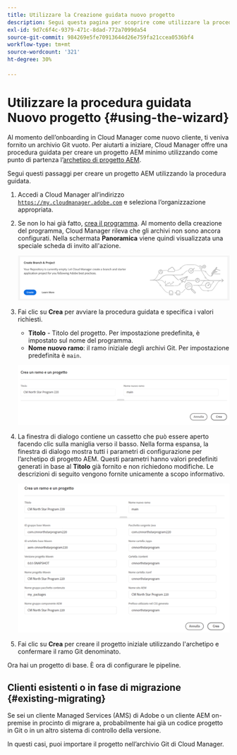```yaml
---
title: Utilizzare la Creazione guidata nuovo progetto
description: Segui questa pagina per scoprire come utilizzare la procedura guidata per creare un progetto di applicazione AEM
exl-id: 9d7c6f4c-9379-471c-8dad-772a7099da54
source-git-commit: 984269e5fe70913644d26e759fa21ccea0536bf4
workflow-type: tm+mt
source-wordcount: '321'
ht-degree: 30%

---
```



# Utilizzare la procedura guidata Nuovo progetto {#using-the-wizard}

Al momento dell’onboarding in Cloud Manager come nuovo cliente, ti veniva fornito un archivio Git vuoto. Per aiutarti a iniziare, Cloud Manager offre una procedura guidata per creare un progetto AEM minimo utilizzando come punto di partenza l’[archetipo di progetto AEM](https://github.com/adobe/aem-project-archetype).

Segui questi passaggi per creare un progetto AEM utilizzando la procedura guidata.

1. Accedi a Cloud Manager all’indirizzo [`https://my.cloudmanager.adobe.com`](https://my.cloudmanager.adobe.com) e seleziona l’organizzazione appropriata.

1. Se non lo hai già fatto, [crea il programma](program-setup.md). Al momento della creazione del programma, Cloud Manager rileva che gli archivi non sono ancora configurati. Nella schermata **Panoramica** viene quindi visualizzata una speciale scheda di invito all&#39;azione.

   ![Invito all’azione per creare un progetto](/help/assets/image2018-10-3_14-29-44.png)

1. Fai clic su **Crea** per avviare la procedura guidata e specifica i valori richiesti.

   * **Titolo** - Titolo del progetto. Per impostazione predefinita, è impostato sul nome del programma.
   * **Nome nuovo ramo**: il ramo iniziale degli archivi Git. Per impostazione predefinita è `main`.

   ![Valori del progetto](/help/assets/screen_shot_2018-10-08at55825am.png)

1. La finestra di dialogo contiene un cassetto che può essere aperto facendo clic sulla maniglia verso il basso. Nella forma espansa, la finestra di dialogo mostra tutti i parametri di configurazione per l’archetipo di progetto AEM. Questi parametri hanno valori predefiniti generati in base al **Titolo** già fornito e non richiedono modifiche. Le descrizioni di seguito vengono fornite unicamente a scopo informativo.

   ![Parametri dettagliati dell’archetipo](/help/assets/screen_shot_2018-10-08at60032am.png)

1. Fai clic su **Crea** per creare il progetto iniziale utilizzando l&#39;archetipo e confermare il ramo Git denominato.

Ora hai un progetto di base. È ora di configurare le pipeline.

## Clienti esistenti o in fase di migrazione {#existing-migrating}

Se sei un cliente Managed Services (AMS) di Adobe o un cliente AEM on-premise in procinto di migrare a, probabilmente hai già un codice progetto in Git o in un altro sistema di controllo della versione.

In questi casi, puoi importare il progetto nell’archivio Git di Cloud Manager.
